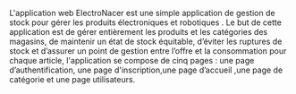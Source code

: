 L'application web ElectroNacer est une simple application  de gestion de stock  pour gérer les produits
électroniques et robotiques . Le but de cette application est de gérer entièrement les produits et les catégories des magasins, de maintenir un état de stock équitable,
d’éviter les ruptures de stock et d’assurer un point de gestion entre l’offre et la consommation pour chaque article, l'application se compose de cinq pages : une page  d’authentification,
une page  d'inscription,une page d’accueil ,une page de catégorie et une page utilisateurs.
